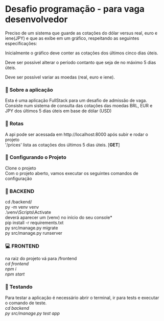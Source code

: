 # Desafio programação - para vaga desenvolvedor

Preciso de um sistema que guarde as cotações do dólar versus real, euro e iene(JPY) e que as exibe em um gráfico, respeitando as seguintes especificações:

Inicialmente o gráfico deve conter as cotações dos últimos cinco dias úteis.

Deve ser possível alterar o período contanto que seja de no máximo 5 dias úteis.

Deve ser possível variar as moedas (real, euro e iene). 

### :memo: Sobre a aplicação

Esta é uma aplicação FullStack para um desafio de admissão de vaga. Consiste num sistema de consulta das cotações das moedas BRL, EUR e JPY dos últimos 5 dias úteis em base de dólar (USD)

### :bookmark_tabs: **Rotas**
A api pode ser acessada em http://localhost:8000 após subir e rodar o projeto</br>
'/prices' lista as cotações dos últimos 5 dias úteis. [**GET**]</br>


### :hammer: **Configurando o Projeto**

Clone o projeto</br>
Com o projeto aberto, vamos executar os seguintes comandos de configuração</br>


### :space_invader: BACKEND</br>
cd /backend/</br>
py -m venv venv</br>
.\venv\Scripts\Activate</br>
deverá aparecer um (venv) no início do seu console* </br>
pip install -r requirements.txt</br>
py src/manage.py migrate</br>
py src/manage.py runserver</br>


### :computer: FRONTEND</br>
na raiz do projeto vá para /frontend</br>
*cd frontend</br>
npm i</br>
npm start</br>*


### :wrench: Testando</br>
Para testar a aplicação é necessário abrir o terminal, ir para tests e executar o comando de teste.</br>
*cd backend</br>
py src/manage.py test app</br>*

